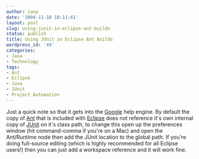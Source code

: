 ```yaml
---
author: ianp
date: '2004-11-18 18:11:41'
layout: post
slug: using-junit-in-eclipse-ant-builds
status: publish
title: Using JUnit in Eclipse Ant Builds
wordpress_id: '49'
categories:
- Java
- Technology
tags:
- Ant
- Eclipse
- Java
- JUnit
- Project Automation
---
```


Just a quick note so that it gets into the
[Google](http://www.google.com) help engine. By default the copy of
[Ant](http://ant.apache.org) that is included with
[Eclipse](http://www.eclipse.org) does not reference it's own internal
copy of [JUnit](http://www.junit.org) on it's class path, to change this
open up the preferences window (hit command-comma if you're on a Mac)
and open the Ant/Runtime node then add the JUnit location to the global
path. If you're doing full-source editing (which is highly recommended
for all Eclipse users!) then you can just add a workspace reference and
it will work fine.
